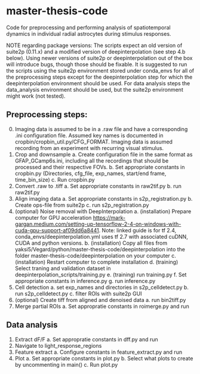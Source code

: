 # master-thesis-code

Code for preprocessing and performing analysis of spatiotemporal dynamics in individual radial astrocytes during stimulus responses.

NOTE regarding package versions: The scripts expect an old version of suite2p (0.11.x) and a modified version of deepinterpolation (see step 4.b below). Using newer versions of suite2p or deepinterpolation out of the box will introduce bugs, though those should be fixable. It is suggested to run the scripts using the suite2p environment stored under conda_envs for all of the preprocessing steps except for the deepinterpolation step for which the deepinterpolation environment should be used. For data analysis steps the data_analysis environment should be used, but the suite2p environment might work (not tested).

## Preprocessing steps:
  0. Imaging data is assumed to be in a .raw file and have a corresponding .ini configuration file. Assumed key names is documented in cropbin/cropbin_util.py/CFG_FORMAT. Imaging data is assumed recording from an experiment with recurring visual stimulus.
  1. Crop and downsample
    a. Create configuration file in the same format as GFAP_GCamp6s.ini, including all the recordings that should be processed and their respective FOVs.
    b. Set appropriate constants in cropbin.py (Directories, cfg_file, exp_names, start/end frame, time_bin_size)
    c. Run cropbin.py
  2. Convert .raw to .tiff
    a. Set appropriate constants in raw2tif.py
    b. run raw2tif.py
  3. Align imaging data
    a. Set appropriate constants in s2p_registration.py
    b. Create ops-file from suite2p
    c. run s2p_registration.py
  4. (optional) Noise removal with DeepInterpolation
    a. (installation) Prepare computer for GPU acceleration https://mark-gargan.medium.com/setting-up-tensorflow-2-4-on-windows-with-cuda-gpu-support-af09dd6a8441. Note: linked guide is for tf 2.4, conda_envs/deepinterpolation.yml uses tf 2.7 with associated cuDNN, CUDA and python versions.
    b. (installation) Copy all files from yaksi5/Vegard/python/master-thesis-code/deepinterpolation into the folder master-thesis-code/deepinterpolation on your computer
    c. (installation) Restart computer to complete installation
    d. (training) Select traning and validation dataset in deepinterpolation_scripts/training.py
    e. (training) run training.py
    f. Set appropriate constants in inference.py
    g. run inference.py
  6. Cell detection
    a. set exp_names and directories in s2p_celldetect.py
    b. run s2p_celldetect.py
    c. filter ROIs with suite2p GUI
  5. (optional) Create tiff from aligned and denoised data
    a. run bin2tiff.py
  7. Merge partial ROIs
    a. Set appropratie constants in roimerge.py and run

## Data analysis
  1. Extract dF/F
    a. Set appropratie constants in dff.py and run
  2. Navigate to light_response_regions
  3. Feature extract
    a. Configure constants in feature_extract.py and run
  4. Plot
    a. Set appropriate constants in plot.py
    b. Select what plots to create by uncommenting in main()
    c. Run plot.py
